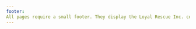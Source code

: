 ```yaml
---
footer:
All pages require a small footer. They display the Loyal Rescue Inc. copyright information.
---
```

